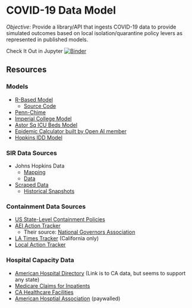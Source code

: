 # COVID-19 Data Model

*Objective:* Provide a library/API that ingests COVID-19 data to provide simulated outcomes based on local isolation/quarantine policy levers as represented in published models.

Check It Out in Jupyter
[![Binder](https://mybinder.org/badge_logo.svg)](https://mybinder.org/v2/gh/covid-projections/covid-data-model/master)


## Resources

### Models

* [R-Based Model](https://alhill.shinyapps.io/COVID19seir/)
  * [Source Code](https://github.com/alsnhll/SEIR_COVID19)
* [Penn-Chime](http://penn-chime.phl.io/)
* [Imperial College Model](https://www.imperial.ac.uk/media/imperial-college/medicine/sph/ide/gida-fellowships/Imperial-College-COVID19-NPI-modelling-16-03-2020.pdf)
* [Astor Sq ICU Beds Model](https://docs.google.com/spreadsheets/d/1DlC5kh9ve-Giv96XTnhCiB6vQAkQCjl5bDSjT68Q0FY/htmlview#)
* [Epidemic Calculator built by Open AI member](https://gabgoh.github.io/COVID/index.html)
* [Hopkins IDD Model](https://github.com/HopkinsIDD/COVIDScenarioPipeline)

### SIR Data Sources

* Johns Hopkins Data
  * [Mapping](https://systems.jhu.edu/research/public-health/ncov/)
  * [Data](https://github.com/CSSEGISandData/COVID-19)
* [Scraped Data](https://github.com/lazd/coronadatascraper)
  * [Historical Snapshots](https://github.com/lazd/coronadatascraper-cache)

### Containment Data Sources

* [US State-Level Containment Policies](https://www.multistate.us/pages/covid-19-policy-tracker)
* [AEI Action Tracker](https://www.aei.org/covid-2019-action-tracker/)
  * Their source: [National Governors Association](https://www.nga.org/coronavirus/#actions)
* [LA Times Tracker](https://www.latimes.com/projects/california-coronavirus-cases-tracking-outbreak/) (California only)
* [Local Action Tracker](https://www.nlc.org/program-initiative/covid-19-local-action-tracker)

### Hospital Capacity Data

* [American Hospital Directory](https://www.ahd.com/states/hospital_CA.html) (Link is to CA data, but seems to support any state)
* [Medicare Claims for Inpatients](https://www.cms.gov/Research-Statistics-Data-and-Systems/Statistics-Trends-and-Reports/Hospital-Service-Area-File)
* [CA Healthcare Facilities](https://data.chhs.ca.gov/dataset/licensed-healthcare-facility-listing/resource/641c5557-7d65-4379-8fea-6b7dedbda40b?inner_span=True)
* [American Hosptial Association](https://www.ahadata.com/aha-hospital-statistics/) (paywalled)
